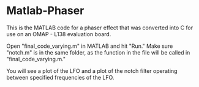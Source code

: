 # Matlab-Phaser
This is the MATLAB code for a phaser effect that was converted into C for use on an OMAP - L138 evaluation board.

Open "final_code_varying.m" in MATLAB and hit "Run." Make sure "notch.m" is in the same folder, as the function in the file will be called in "final_code_varying.m."

You will see a plot of the LFO and a plot of the notch filter operating between specified frequencies of the LFO. 
